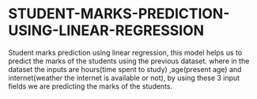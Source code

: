 # STUDENT-MARKS-PREDICTION-USING-LINEAR-REGRESSION
 Student marks prediction using linear regression, this model helps us to predict the marks of the students using the previous dataset. where in the dataset the inputs are hours(time spent to study) ,age(present age) and internet(weather the internet is available or not), by using these 3 input fields we are predicting the marks of the students.

